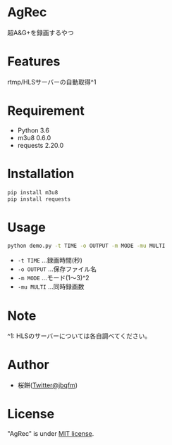 # AgRec

超A&G+を録画するやつ

# Features

rtmp/HLSサーバーの自動取得^1

# Requirement

* Python    3.6
* m3u8      0.6.0
* requests  2.20.0

# Installation

```bash
pip install m3u8
pip install requests
```

# Usage

```bash
python demo.py -t TIME -o OUTPUT -m MODE -mu MULTI
```
* `-t TIME`		…録画時間(秒)
* `-o OUTPUT`	…保存ファイル名
* `-m MODE`		…モード(1～3)^2
* `-mu MULTI`	…同時録画数

# Note
^1: HLSのサーバーについては各自調べてください。



# Author

* 桜餅([Twitter@jbqfm](https://twitter.com/jbqfm))

# License
 
"AgRec" is under [MIT license](https://en.wikipedia.org/wiki/MIT_License).

